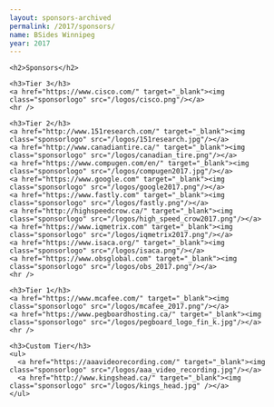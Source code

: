 ```yaml
---
layout: sponsors-archived
permalink: /2017/sponsors/
name: BSides Winnipeg
year: 2017
---
```


<div class="row marketing">
  <div class="col-lg-12">
    <style>
      img.sponsorlogo { max-height:200px; max-width:300px; display:inline-block; padding:20px; }
      a.sponsortext { font-size:30px; font-weight:bold; display:inline-block; padding:20px }
    </style>

    <h2>Sponsors</h2>

    <h3>Tier 3</h3>
    <a href="https://www.cisco.com/" target="_blank"><img class="sponsorlogo" src="/logos/cisco.png"/></a>
    <hr />

    <h3>Tier 2</h3>
    <a href="http://www.151research.com/" target="_blank"><img class="sponsorlogo" src="/logos/151research.jpg"/></a>
    <a href="http://www.canadiantire.ca/" target="_blank"><img class="sponsorlogo" src="/logos/canadian_tire.png"/></a>
    <a href="https://www.compugen.com/en/" target="_blank"><img class="sponsorlogo" src="/logos/compugen2017.jpg"/></a>
    <a href="https://www.google.com" target="_blank"><img class="sponsorlogo" src="/logos/google2017.png"/></a>
    <a href="https://www.fastly.com" target="_blank"><img class="sponsorlogo" src="/logos/fastly.png"/></a>
    <a href="http://highspeedcrow.ca/" target="_blank"><img class="sponsorlogo" src="/logos/high_speed_crow2017.png"/></a>
    <a href="https://www.iqmetrix.com" target="_blank"><img class="sponsorlogo" src="/logos/iqmetrix2017.png"/></a>
    <a href="https://www.isaca.org/" target="_blank"><img class="sponsorlogo" src="/logos/isaca.png"/></a>
    <a href="https://www.obsglobal.com" target="_blank"><img class="sponsorlogo" src="/logos/obs_2017.png"/></a>
    <hr />

    <h3>Tier 1</h3>
    <a href="https://www.mcafee.com/" target="_blank"><img class="sponsorlogo" src="/logos/mcafee_2017.png"/></a>
    <a href="https://www.pegboardhosting.ca/" target="_blank"><img class="sponsorlogo" src="/logos/pegboard_logo_fin_k.jpg"/></a>
    <hr />

    <h3>Custom Tier</h3>
    <ul>
      <a href="https://aaavideorecording.com/" target="_blank"><img class="sponsorlogo" src="/logos/aaa_video_recording.jpg"/></a>
      <a href="http://www.kingshead.ca/" target="_blank"><img class="sponsorlogo" src="/logos/kings_head.jpg" /></a>
    </ul>
  </div>
</div>
